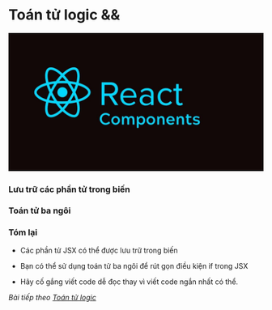 # Toán tử logic &&

![Create-HTML-1](images/ss17.jpg) 



### Lưu trữ các phần tử trong biến



### Toán tử ba ngôi



### Tóm lại

- Các phần tử JSX có thể được lưu trữ trong biến

- Bạn có thể sử dụng toán tử ba ngôi để rút gọn điều kiện if trong JSX

- Hãy cố gắng viết code dễ đọc thay vì viết code ngắn nhất có thể.

*Bài tiếp theo [Toán tử logic](/lesson/session/session_42_logical_operators.md)*